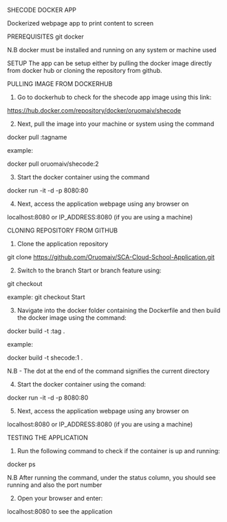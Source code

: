 SHECODE DOCKER APP

Dockerized webpage app to print content to screen

PREREQUISITES
git
docker

N.B docker must be installed and running on any system or machine used

SETUP
The app can be setup either by pulling the docker image directly from docker hub or cloning the repository from github.

PULLING IMAGE FROM DOCKERHUB
1. Go to dockerhub to check for the shecode app image using this link:

https://hub.docker.com/repository/docker/oruomaiv/shecode


2. Next, pull the image into your machine or system using the command 

docker pull <imagename>:tagname

example:

docker pull oruomaiv/shecode:2


3. Start the docker container using the command

docker run -it -d -p 8080:80 <imagename>


4. Next, access the application webpage using any browser on 

localhost:8080 or IP_ADDRESS:8080 (if you are using a machine)



CLONING REPOSITORY FROM GITHUB
1. Clone the application repository

git clone https://github.com/Oruomaiv/SCA-Cloud-School-Application.git


2. Switch to the branch Start or branch feature using:

git checkout <name of branch>

example:
git checkout Start


3. Navigate into the docker folder containing the Dockerfile and then build the docker image using the command:

docker build -t <preferred name of image>:tag . 

example:

docker build -t shecode:1 .

N.B -  The dot at the end of the command signifies the current directory


4. Start the docker container using the comand:

docker run -it -d -p 8080:80 <imagename>


5. Next, access the application webpage using any browser on 

localhost:8080 or IP_ADDRESS:8080 (if you are using a machine)




TESTING THE APPLICATION

1. Run the following command to check if the container is up and running:

docker ps 

N.B After running the command, under the status column, you should see running and also the port number

2. Open your browser and enter:

localhost:8080 to see the application

